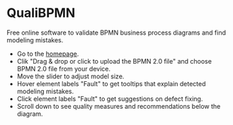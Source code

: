 # QualiBPMN

Free online software to validate BPMN business process diagrams and find modeling mistakes.

- Go to the [homepage](https://cloudfreebpmnquality.herokuapp.com/analytics/).
- Clik "Drag & drop or click to upload the BPMN 2.0 file" and choose BPMN 2.0 file from your device.
- Move the slider to adjust model size.
- Hover element labels "Fault" to get tooltips that explain detected modeling mistakes.
- Click element labels "Fault" to get suggestions on defect fixing.
- Scroll down to see quality measures and recommendations below the diagram.
